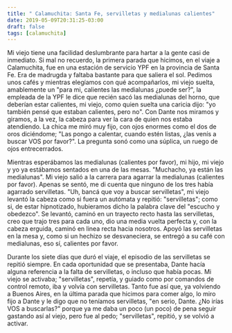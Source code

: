 ```yaml
---
title: " Calamuchita: Santa Fe, servilletas y medialunas calientes"
date: 2019-05-09T20:31:25-03:00
draft: false
tags: [calamuchita]
---
```

Mi viejo tiene una facilidad deslumbrante para hartar a la gente casi de inmediato. Si mal no recuerdo, la primera parada que hicimos, en el viaje a Calamuchita, fue en una estación de servicio YPF en la provincia de Santa Fe. Era de madrugda y faltaba bastante para que saliera el sol. Pedimos unos cafés y mientras elegíamos con qué acompañarlos, mi viejo suelta, amablemente un "para mi, calientes las medialunas ¿puede ser?", la empleada de la YPF le dice que recién sacó las medialunas del horno, que deberían estar calientes, mi viejo, como quien suelta una caricia dijo: "yo también pensé que estaban calientes, pero no". Con Dante nos miramos y giramos, a la vez, la cabeza para ver la cara de quien nos estaba atendiendo. La chica me miró muy fijo, con ojos enormes como el dos de oros diciéndome; "Las pongo a calentar, cuando estén listas, ¿las venís a buscar VOS por favor?". La pregunta sonó como una súplica, un ruego de ojos entrecerrados.

Mientras esperábamos las medialunas (calientes por favor), mi hijo, mi viejo y yo ya estábamos sentados en una de las mesas. "Muchacho, ya están las medialunas". Mi viejo salió a la carrera para agarrar la medialunas (calientes por favor). Apenas se sentó, me di cuenta que ninguno de los tres había agarrado servilletas. "Uh, bancá que voy a buscar servilletas", mi viejo levantó la cabeza como si fuera un autómata y repitió: "servilletas"; como si, de estar hipnotizado, hubieramos dicho la palabra clave del "escucho y obedezco". Se levantó, caminó en un trayecto recto hasta las servilletas, creo que trajo tres para cada uno, dio una media vuelta perfecta y, con la cabeza erguida, caminó en linea recta hacia nosotros. Apoyó las servilletas en la mesa y, como si un hechizo se desvaneciera, se entregó a su café con medialunas, eso sí, calientes por favor.

Durante los siete días que duró el viaje, el episodio de las servilletas se repitió siempre. En cada oportunidad que se presentaba, Dante hacía alguna referencia a la falta de servilletas, o incluso que había pocas. Mi viejo se activaba; "servilletas", repetía, y guiado como por comandos de control remoto, iba y volvía con servilletas. Tanto fue así que, ya volviendo a Buenos Aires, en la última parada que hicimos para comer algo, lo miro fijo a Dante y le digo que no teníamos servilletas, "en serio, Dante. ¿No irías VOS a buscarlas?" porque ya me daba un poco (un poco) de pena seguir gastando así al viejo, pero fue al pedo; "servilletas", repitió, y se volvió a activar.
